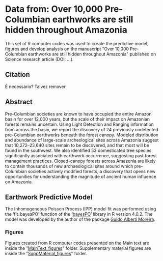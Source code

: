 # **Data from: Over 10,000 Pre-Columbian earthworks are still hidden throughout Amazonia** <br />
This set of R computer codes was used to create the predictive model, figures and develop analysis on the manuscript "Over 10,000 Pre-Columbian earthworks are still hidden throughout Amazonia" published on Science research article (DOI: ...).

## **Citation** <br />
É necessário? Talvez remover

## **Abstract** <br />
Pre-Columbian societies are known to have occupied the entire Amazon basin for over 12,000 years, but the scale of their impact on Amazonian forests remains uncertain. Using Light Detection and Ranging information from across the basin, we report the discovery of 24 previously undetected pre-Columbian earthworks beneath the forest canopy. Modeled distribution and abundance of large-scale archeological sites across Amazonia suggest that 10,272–23,640 sites remain to be discovered, and that most will be found in the southwest. We also identified 53 domesticated tree species significantly associated with earthwork occurrence, suggesting past forest management practices. Closed-canopy forests across Amazonia are likely to contain thousands of new archaeological sites around which pre-Columbian societies actively modified forests, a discovery that opens new opportunities for understanding the magnitude of ancient human influence on Amazonia.

## **Earthwork Predictive Model** <br />
The Inhomogeneous Poisson Process (IPP) model fit was performed using the ‘fit_bayesPO’ function of the ‘<a href="https://github.com/GuidoAMoreira/bayesPO" target="_blank">bayesPO</a>’ library in R version 4.0.2. The model was developed by the author of the package <a href="https://github.com/GuidoAMoreira" target="_blank">Guido Alberti Moreira</a>.

### Figures
Figures created from R computer codes presented on the Main text are inside the "<a href="https://github.com/Vperipato/ade2541/tree/main/MainText_figures" target="_blank">MainText_figures</a>" folder. Supplementary material figures are inside the "<a href="https://github.com/Vperipato/ade2541/tree/main/SuppMaterial_figures" target="_blank">SuppMaterial_figures</a>" folder.
